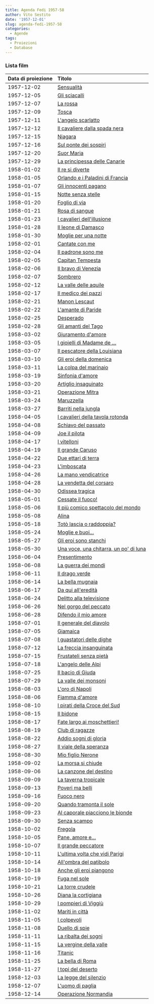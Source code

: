 ```yaml
---
title: Agenda Fedi 1957-58
author: Vito Sestito
date: '1957-12-01'
slug: agenda-fedi-1957-58
categories:
  - Agende
tags:
  - Proiezioni
  - Database
---
```



### Lista film

|Data di proiezione |Titolo                                 |
|:------------------|:--------------------------------------|
|1957-12-02         |[Sensualità](https://www.imdb.com/title/tt0045138/)|
|1957-12-05         |[Gli sciacalli](https://www.imdb.com/title/tt0048313/)|
|1957-12-07         |[La rossa](https://www.imdb.com/title/tt0048566/)|
|1957-12-09         |[Tosca](https://www.imdb.com/title/tt0049864/)|
|1957-12-11         |[L'angelo scarlatto](https://www.imdb.com/title/tt0045126/)|
|1957-12-12         |[Il cavaliere dalla spada nera](https://www.imdb.com/title/tt0049062/)|
|1957-12-15         |[Niagara](https://www.imdb.com/title/tt0046126/)|
|1957-12-16         |[Sul ponte dei sospiri](https://www.imdb.com/title/tt0045207/)|
|1957-12-20         |[Suor Maria](https://www.imdb.com/title/tt0048676/)|
|1957-12-29         |[La principessa delle Canarie](https://www.imdb.com/title/tt0047367/)|
|1958-01-02         |[Il re si diverte](https://www.imdb.com/title/tt0034085/)|
|1958-01-05         |[Orlando e i Paladini di Francia](https://www.imdb.com/title/tt0049584/)|
|1958-01-07         |[Gli innocenti pagano](https://www.imdb.com/title/tt0043675/)|
|1958-01-15         |[Notte senza stelle](https://www.imdb.com/title/tt0043855/)|
|1958-01-20         |[Foglio di via](https://www.imdb.com/title/tt0046990/)|
|1958-01-21         |[Rosa di sangue](https://www.imdb.com/title/tt0031876/)|
|1958-01-23         |[I cavalieri dell'illusione](https://www.imdb.com/title/tt0319155/)|
|1958-01-28         |[Il leone di Damasco](https://www.imdb.com/title/tt0033825/)|
|1958-01-30         |[Moglie per una notte](https://www.imdb.com/title/tt0044913/)|
|1958-02-01         |[Cantate con me](https://www.imdb.com/title/tt0032300/)|
|1958-02-04         |[Il padrone sono me](https://www.imdb.com/title/tt0048464/)|
|1958-02-05         |[Capitan Tempesta](https://www.imdb.com/title/tt0033449/)|
|1958-02-06         |[Il bravo di Venezia](https://www.imdb.com/title/tt0033431/)|
|1958-02-07         |[Sombrero](https://www.imdb.com/title/tt0046344/)|
|1958-02-12         |[La valle delle aquile](https://www.imdb.com/title/tt0044178/)|
|1958-02-17         |[Il medico dei pazzi](https://www.imdb.com/title/tt0047224/)|
|1958-02-21         |[Manon Lescaut](https://www.imdb.com/title/tt0032756/)|
|1958-02-22         |[L'amante di Paride](https://www.imdb.com/title/tt0045499/)|
|1958-02-25         |[Desperado](https://www.imdb.com/title/tt0046905/)|
|1958-02-28         |[Gli amanti del Tago](https://www.imdb.com/title/tt0047818/)|
|1958-03-02         |[Giuramento d'amore](https://www.imdb.com/title/tt0048120/)|
|1958-03-05         |[I gioielli di Madame de …](https://www.imdb.com/title/tt0046022/)|
|1958-03-07         |[Il pescatore della Louisiana](https://www.imdb.com/title/tt0043053/)|
|1958-03-10         |[Gli eroi della domenica](https://www.imdb.com/title/tt0045734/)|
|1958-03-11         |[La colpa del marinaio](https://www.imdb.com/title/tt0045201/)|
|1958-03-19         |[Sinfonia d'amore](https://www.imdb.com/title/tt0047498/)|
|1958-03-20         |[Artiglio insaguinato](https://www.imdb.com/title/tt0043746/)|
|1958-03-21         |[Operazione Mitra](https://www.imdb.com/title/tt0043888/)|
|1958-03-24         |[Maruzzella](https://www.imdb.com/title/tt0049484/)|
|1958-03-27         |[Barriti nella jungla](https://www.imdb.com/title/tt0043352/)|
|1958-04-05         |[I cavalieri della tavola rotonda](https://www.imdb.com/title/tt0045966/)|
|1958-04-08         |[Schiavo del passato](https://www.imdb.com/title/tt0039556/)|
|1958-04-09         |[Joe il pilota](https://www.imdb.com/title/tt0035959/)|
|1958-04-17         |[I vitelloni](https://www.imdb.com/title/tt0046521/)|
|1958-04-19         |[Il grande Caruso](https://www.imdb.com/title/tt0043599/)|
|1958-04-22         |[Due ettari di terra](https://www.imdb.com/title/tt0045693/)|
|1958-04-23         |[L'imboscata](https://www.imdb.com/title/tt0041117/)|
|1958-04-26         |[La mano vendicatrice](https://www.imdb.com/title/tt0047411/)|
|1958-04-28         |[La vendetta del corsaro](https://www.imdb.com/title/tt0044182/)|
|1958-04-30         |[Odissea tragica](https://www.imdb.com/title/tt0040765/)|
|1958-05-01         |[Cessate il fuoco!](https://www.imdb.com/title/tt0045616/)|
|1958-05-06         |[Il più comico spettacolo del mondo](https://www.imdb.com/title/tt0046191/)|
|1958-05-08         |[Alina](https://www.imdb.com/title/tt0042190/)|
|1958-05-18         |[Totò lascia o raddoppia?](https://www.imdb.com/title/tt0049867/)|
|1958-05-24         |[Moglie e buoi…](https://www.imdb.com/title/tt0049514/)|
|1958-05-27         |[Gli eroi sono stanchi](https://www.imdb.com/title/tt0048187/)|
|1958-05-30         |[Una voce, una chitarra, un po' di luna](https://www.imdb.com/title/tt0164222/)|
|1958-06-04         |[Presentimento](https://www.imdb.com/title/tt0050857/)|
|1958-06-08         |[La guerra dei mondi](https://www.imdb.com/title/tt0046534/)|
|1958-06-11         |[Il drago verde](https://www.imdb.com/title/tt0045219/)|
|1958-06-14         |[La bella mugnaia](https://www.imdb.com/title/tt0047871/)|
|1958-06-17         |[Da qui all'eredità](https://www.imdb.com/title/tt0047968/)|
|1958-06-24         |[Delitto alla televisione](https://www.imdb.com/title/tt0045825/)|
|1958-06-26         |[Nel gorgo del peccato](https://www.imdb.com/title/tt0047274/)|
|1958-06-28         |[Difendo il mio amore](https://www.imdb.com/title/tt0049141/)|
|1958-07-01         |[Il generale del diavolo](https://www.imdb.com/title/tt0047572/)|
|1958-07-05         |[Giamaica](https://www.imdb.com/title/tt0045927/)|
|1958-07-08         |[I guastatori delle dighe](https://www.imdb.com/title/tt0046889/)|
|1958-07-12         |[La freccia insanguinata](https://www.imdb.com/title/tt0045518/)|
|1958-07-15         |[Frustateli senza pietà](https://www.imdb.com/title/tt0045653/)|
|1958-07-18         |[L'angelo delle Alpi](https://www.imdb.com/title/tt0050130/)|
|1958-07-25         |[Il bacio di Giuda](https://www.imdb.com/title/tt0046769/)|
|1958-07-29         |[La valle dei monsoni](https://www.imdb.com/title/tt0033159/)|
|1958-08-03         |[L'oro di Napoli](https://www.imdb.com/title/tt0047313/)|
|1958-08-06         |[Fiamma d'amore](https://www.imdb.com/title/tt0022395/)|
|1958-08-10         |[I pirati della Croce del Sud](https://www.imdb.com/title/tt0044729/)|
|1958-08-15         |[Il bidone](https://www.imdb.com/title/tt0047876/)|
|1958-08-17         |[Fate largo ai moschettieri!](https://www.imdb.com/title/tt0046461/)|
|1958-08-19         |[Club di ragazze](https://www.imdb.com/title/tt0050257/)|
|1958-08-22         |[Addio sogni di gloria](https://www.imdb.com/title/tt0047801/)|
|1958-08-27         |[Il viale della speranza](https://www.imdb.com/title/tt0046513/)|
|1958-08-30         |[Mio figlio Nerone](https://www.imdb.com/title/tt0049508/)|
|1958-09-02         |[La morsa si chiude](https://www.imdb.com/title/tt0047192/)|
|1958-09-06         |[La canzone del destino](https://www.imdb.com/title/tt0159337/)|
|1958-09-09         |[La taverna tropicale](https://www.imdb.com/title/tt0033688/)|
|1958-09-13         |[Poveri ma belli](https://www.imdb.com/title/tt0049634/)|
|1958-09-16         |[Fuoco nero](https://www.imdb.com/title/tt0043569/)|
|1958-09-20         |[Quando tramonta il sole](https://www.imdb.com/title/tt0048524/)|
|1958-09-23         |[Al caporale piacciono le bionde](https://www.imdb.com/title/tt0038243/)|
|1958-09-30         |[Senza scampo](https://www.imdb.com/title/tt0047424/)|
|1958-10-02         |[Fregola](https://www.imdb.com/title/tt0040371/)|
|1958-10-05         |[Pane, amore e…](https://www.imdb.com/title/tt0050817/)|
|1958-10-07         |[Il grande peccatore](https://www.imdb.com/title/tt0041430/)|
|1958-10-11         |[L'ultima volta che vidi Parigi](https://www.imdb.com/title/tt0047162/)|
|1958-10-14         |[All'ombra del patibolo](https://www.imdb.com/title/tt0048570/)|
|1958-10-18         |[Anche gli eroi piangono](https://www.imdb.com/title/tt0049640/)|
|1958-10-19         |[Fuga nel sole](https://www.imdb.com/title/tt0048100/)|
|1958-10-21         |[La torre crudele](https://www.imdb.com/title/tt0049109/)|
|1958-10-26         |[Diana la cortigiana](https://www.imdb.com/title/tt0049140/)|
|1958-10-29         |[I pompieri di Viggiù](https://www.imdb.com/title/tt0041758/)|
|1958-11-02         |[Mariti in città](https://www.imdb.com/title/tt0050690/)|
|1958-11-05         |[I colpevoli](https://www.imdb.com/title/tt0049085/)|
|1958-11-08         |[Duello di spie](https://www.imdb.com/title/tt0048588/)|
|1958-11-11         |[La ribalta dei sogni](https://www.imdb.com/title/tt0121665/)|
|1958-11-15         |[La vergine della valle](https://www.imdb.com/title/tt0048805/)|
|1958-11-16         |[Titanic](https://www.imdb.com/title/tt0046435/)|
|1958-11-25         |[La bella di Roma](https://www.imdb.com/title/tt0047870/)|
|1958-11-27         |[I topi del deserto](https://www.imdb.com/title/tt0045679/)|
|1958-12-03         |[La legge del silenzio](https://www.imdb.com/title/tt0041181/)|
|1958-12-07         |[L'uomo di paglia](https://www.imdb.com/title/tt0051142/)|
|1958-12-14         |[Operazione Normandia](https://www.imdb.com/title/tt0049117/)|
